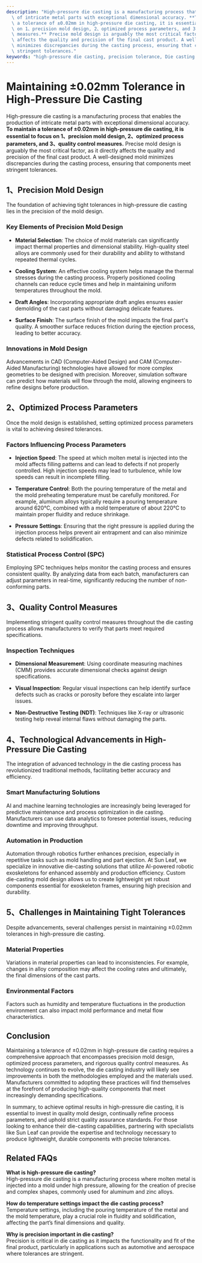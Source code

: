 ```yaml
---
description: "High-pressure die casting is a manufacturing process that enables the production\
  \ of intricate metal parts with exceptional dimensional accuracy. **To maintain\
  \ a tolerance of ±0.02mm in high-pressure die casting, it is essential to focus\
  \ on 1、precision mold design, 2、optimized process parameters, and 3、quality control\
  \ measures.** Precise mold design is arguably the most critical factor, as it directly\
  \ affects the quality and precision of the final cast product. A well-designed mold\
  \ minimizes discrepancies during the casting process, ensuring that components meet\
  \ stringent tolerances."
keywords: "high-pressure die casting, precision tolerance, Die casting process, Die-cast aluminum"
---
```

# Maintaining ±0.02mm Tolerance in High-Pressure Die Casting

High-pressure die casting is a manufacturing process that enables the production of intricate metal parts with exceptional dimensional accuracy. **To maintain a tolerance of ±0.02mm in high-pressure die casting, it is essential to focus on 1、precision mold design, 2、optimized process parameters, and 3、quality control measures.** Precise mold design is arguably the most critical factor, as it directly affects the quality and precision of the final cast product. A well-designed mold minimizes discrepancies during the casting process, ensuring that components meet stringent tolerances.

## 1、Precision Mold Design

The foundation of achieving tight tolerances in high-pressure die casting lies in the precision of the mold design. 

### Key Elements of Precision Mold Design

- **Material Selection**: The choice of mold materials can significantly impact thermal properties and dimensional stability. High-quality steel alloys are commonly used for their durability and ability to withstand repeated thermal cycles.
  
- **Cooling System**: An effective cooling system helps manage the thermal stresses during the casting process. Properly positioned cooling channels can reduce cycle times and help in maintaining uniform temperatures throughout the mold.
  
- **Draft Angles**: Incorporating appropriate draft angles ensures easier demolding of the cast parts without damaging delicate features.

- **Surface Finish**: The surface finish of the mold impacts the final part's quality. A smoother surface reduces friction during the ejection process, leading to better accuracy.

### Innovations in Mold Design

Advancements in CAD (Computer-Aided Design) and CAM (Computer-Aided Manufacturing) technologies have allowed for more complex geometries to be designed with precision. Moreover, simulation software can predict how materials will flow through the mold, allowing engineers to refine designs before production.

## 2、Optimized Process Parameters

Once the mold design is established, setting optimized process parameters is vital to achieving desired tolerances.

### Factors Influencing Process Parameters

- **Injection Speed**: The speed at which molten metal is injected into the mold affects filling patterns and can lead to defects if not properly controlled. High injection speeds may lead to turbulence, while low speeds can result in incomplete filling.

- **Temperature Control**: Both the pouring temperature of the metal and the mold preheating temperature must be carefully monitored. For example, aluminum alloys typically require a pouring temperature around 620°C, combined with a mold temperature of about 220°C to maintain proper fluidity and reduce shrinkage.

- **Pressure Settings**: Ensuring that the right pressure is applied during the injection process helps prevent air entrapment and can also minimize defects related to solidification.

### Statistical Process Control (SPC)

Employing SPC techniques helps monitor the casting process and ensures consistent quality. By analyzing data from each batch, manufacturers can adjust parameters in real-time, significantly reducing the number of non-conforming parts.

## 3、Quality Control Measures

Implementing stringent quality control measures throughout the die casting process allows manufacturers to verify that parts meet required specifications.

### Inspection Techniques

- **Dimensional Measurement**: Using coordinate measuring machines (CMM) provides accurate dimensional checks against design specifications.
  
- **Visual Inspection**: Regular visual inspections can help identify surface defects such as cracks or porosity before they escalate into larger issues.

- **Non-Destructive Testing (NDT)**: Techniques like X-ray or ultrasonic testing help reveal internal flaws without damaging the parts.

## 4、Technological Advancements in High-Pressure Die Casting

The integration of advanced technology in the die casting process has revolutionized traditional methods, facilitating better accuracy and efficiency.

### Smart Manufacturing Solutions

AI and machine learning technologies are increasingly being leveraged for predictive maintenance and process optimization in die casting. Manufacturers can use data analytics to foresee potential issues, reducing downtime and improving throughput.

### Automation in Production

Automation through robotics further enhances precision, especially in repetitive tasks such as mold handling and part ejection. At Sun Leaf, we specialize in innovative die-casting solutions that utilize AI-powered robotic exoskeletons for enhanced assembly and production efficiency. Custom die-casting mold design allows us to create lightweight yet robust components essential for exoskeleton frames, ensuring high precision and durability.

## 5、Challenges in Maintaining Tight Tolerances

Despite advancements, several challenges persist in maintaining ±0.02mm tolerances in high-pressure die casting.

### Material Properties

Variations in material properties can lead to inconsistencies. For example, changes in alloy composition may affect the cooling rates and ultimately, the final dimensions of the cast parts.

### Environmental Factors

Factors such as humidity and temperature fluctuations in the production environment can also impact mold performance and metal flow characteristics.

## Conclusion

Maintaining a tolerance of ±0.02mm in high-pressure die casting requires a comprehensive approach that encompasses precision mold design, optimized process parameters, and rigorous quality control measures. As technology continues to evolve, the die casting industry will likely see improvements in both the methodologies employed and the materials used. Manufacturers committed to adopting these practices will find themselves at the forefront of producing high-quality components that meet increasingly demanding specifications.

In summary, to achieve optimal results in high-pressure die casting, it is essential to invest in quality mold design, continually refine process parameters, and uphold strict quality assurance standards. For those looking to enhance their die-casting capabilities, partnering with specialists like Sun Leaf can provide the expertise and technology necessary to produce lightweight, durable components with precise tolerances.

## Related FAQs

**What is high-pressure die casting?**  
High-pressure die casting is a manufacturing process where molten metal is injected into a mold under high pressure, allowing for the creation of precise and complex shapes, commonly used for aluminum and zinc alloys.

**How do temperature settings impact the die casting process?**  
Temperature settings, including the pouring temperature of the metal and the mold temperature, play a crucial role in fluidity and solidification, affecting the part’s final dimensions and quality.

**Why is precision important in die casting?**  
Precision is critical in die casting as it impacts the functionality and fit of the final product, particularly in applications such as automotive and aerospace where tolerances are stringent.
